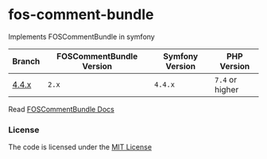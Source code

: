 # fos-comment-bundle
Implements FOSCommentBundle in symfony

| Branch     | FOSCommentBundle Version | Symfony Version | PHP Version     |
|------------|--------------------------|-----------------|-----------------|
| [4.4.x][1] | `2.x`                    | `4.4.x`         | `7.4` or higher |


Read [FOSCommentBundle Docs](https://github.com/FriendsOfSymfony/FOSCommentBundle/blob/master/docs/index.md)


### License
The code is licensed under the [MIT License](https://github.com/habibun/fos-comment-bundle/blob/master/LICENSE)

[1]: https://github.com/habibun/fos-comment-bundle/tree/2.x
